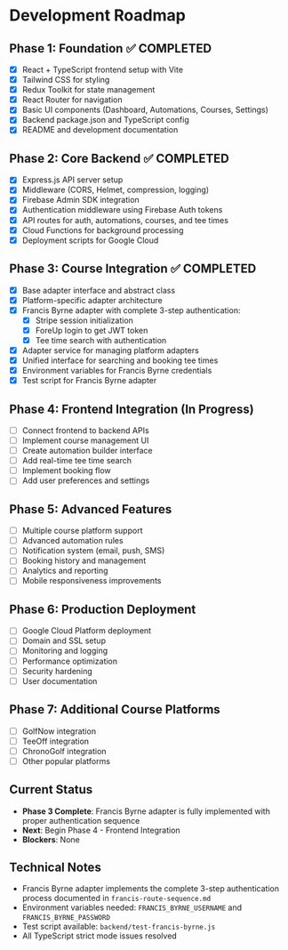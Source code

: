 # Development Roadmap

## Phase 1: Foundation ✅ COMPLETED
- [x] React + TypeScript frontend setup with Vite
- [x] Tailwind CSS for styling
- [x] Redux Toolkit for state management
- [x] React Router for navigation
- [x] Basic UI components (Dashboard, Automations, Courses, Settings)
- [x] Backend package.json and TypeScript config
- [x] README and development documentation

## Phase 2: Core Backend ✅ COMPLETED
- [x] Express.js API server setup
- [x] Middleware (CORS, Helmet, compression, logging)
- [x] Firebase Admin SDK integration
- [x] Authentication middleware using Firebase Auth tokens
- [x] API routes for auth, automations, courses, and tee times
- [x] Cloud Functions for background processing
- [x] Deployment scripts for Google Cloud

## Phase 3: Course Integration ✅ COMPLETED
- [x] Base adapter interface and abstract class
- [x] Platform-specific adapter architecture
- [x] Francis Byrne adapter with complete 3-step authentication:
  - [x] Stripe session initialization
  - [x] ForeUp login to get JWT token
  - [x] Tee time search with authentication
- [x] Adapter service for managing platform adapters
- [x] Unified interface for searching and booking tee times
- [x] Environment variables for Francis Byrne credentials
- [x] Test script for Francis Byrne adapter

## Phase 4: Frontend Integration (In Progress)
- [ ] Connect frontend to backend APIs
- [ ] Implement course management UI
- [ ] Create automation builder interface
- [ ] Add real-time tee time search
- [ ] Implement booking flow
- [ ] Add user preferences and settings

## Phase 5: Advanced Features
- [ ] Multiple course platform support
- [ ] Advanced automation rules
- [ ] Notification system (email, push, SMS)
- [ ] Booking history and management
- [ ] Analytics and reporting
- [ ] Mobile responsiveness improvements

## Phase 6: Production Deployment
- [ ] Google Cloud Platform deployment
- [ ] Domain and SSL setup
- [ ] Monitoring and logging
- [ ] Performance optimization
- [ ] Security hardening
- [ ] User documentation

## Phase 7: Additional Course Platforms
- [ ] GolfNow integration
- [ ] TeeOff integration
- [ ] ChronoGolf integration
- [ ] Other popular platforms

## Current Status
- **Phase 3 Complete**: Francis Byrne adapter is fully implemented with proper authentication sequence
- **Next**: Begin Phase 4 - Frontend Integration
- **Blockers**: None

## Technical Notes
- Francis Byrne adapter implements the complete 3-step authentication process documented in `francis-route-sequence.md`
- Environment variables needed: `FRANCIS_BYRNE_USERNAME` and `FRANCIS_BYRNE_PASSWORD`
- Test script available: `backend/test-francis-byrne.js`
- All TypeScript strict mode issues resolved 